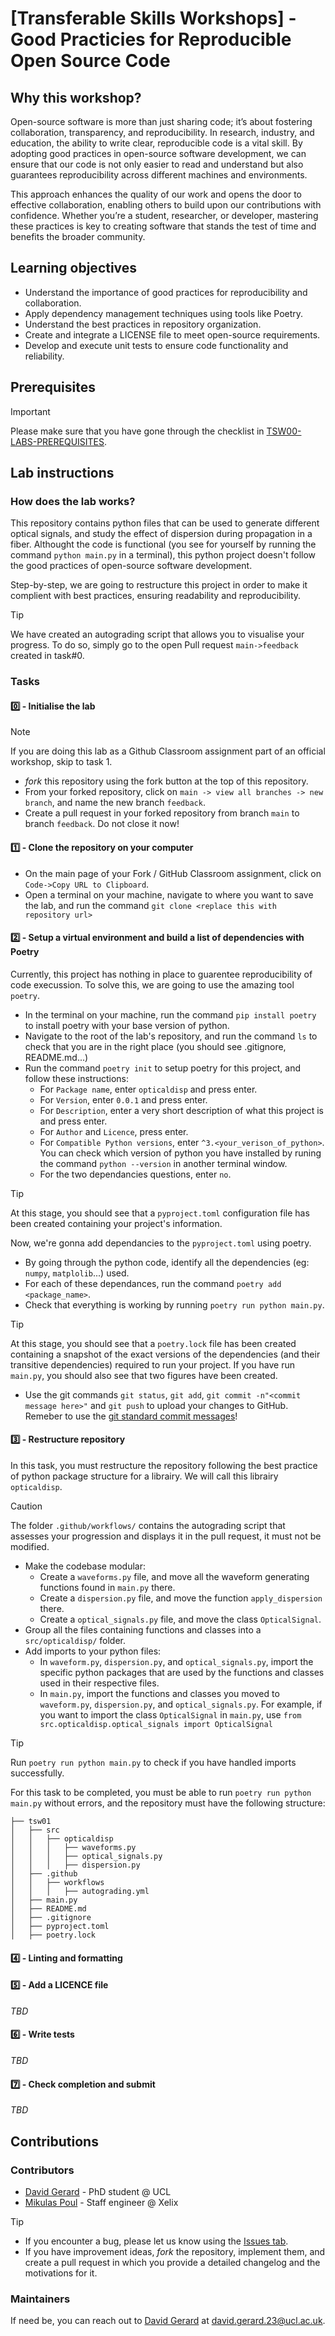 # [Transferable Skills Workshops] - Good Practicies for Reproducible Open Source Code

## Why this workshop?
Open-source software is more than just sharing code; it’s about fostering collaboration, transparency, and reproducibility. In research, industry, and education, the ability to write clear, reproducible code is a vital skill. By adopting good practices in open-source software development, we can ensure that our code is not only easier to read and understand but also guarantees reproducibility across different machines and environments.

This approach enhances the quality of our work and opens the door to effective collaboration, enabling others to build upon our contributions with confidence. Whether you’re a student, researcher, or developer, mastering these practices is key to creating software that stands the test of time and benefits the broader community.

## Learning objectives

* Understand the importance of good practices for reproducibility and collaboration.
* Apply dependency management techniques using tools like Poetry.
* Understand the best practices in repository organization.
* Create and integrate a LICENSE file to meet open-source requirements.
* Develop and execute unit tests to ensure code functionality and reliability.

## Prerequisites

> [!IMPORTANT]  
> Please make sure that you have gone through the checklist in [TSW00-LABS-PREREQUISITES](https://github.com/UCL-Photonics-Society/TSW00-LABS-PREREQUISITES).

## Lab instructions

### How does the lab works?
This repository contains python files that can be used to generate different optical signals, and study the effect of dispersion during propagation in a fiber.
Althought the code is functional (you see for yourself by running the command `python main.py` in a terminal), this python project doesn't follow the good practices of open-source software development.

Step-by-step, we are going to restructure this project in order to make it complient with best practices, ensuring readability and reproducibility.

> [!TIP]
> We have created an autograding script that allows you to visualise your progress. To do so, simply go to the open Pull request `main->feedback` created in task#0.

### Tasks

#### 0️⃣ - Initialise the lab
>[!NOTE]
> If you are doing this lab as a Github Classroom assignment part of an official workshop, skip to task 1.

  * *fork* this repository using the fork button at the top of this repository.
  * From your forked repository, click on `main -> view all branches -> new branch`, and name the new branch `feedback`.
  * Create a pull request in your forked repository from branch `main` to branch `feedback`. Do not close it now!

#### 1️⃣ - Clone the repository on your computer
* On the main page of your Fork / GitHub Classroom assignment, click on `Code->Copy URL to Clipboard`.
* Open a terminal on your machine, navigate to where you want to save the lab, and run the command `git clone <replace this with repository url>`

#### 2️⃣ - Setup a virtual environment and build a list of dependencies with Poetry
Currently, this project has nothing in place to guarentee reproducibility of code execussion. To solve this, we are going to use the amazing tool `poetry`.

* In the terminal on your machine, run the command `pip install poetry` to install poetry with your base version of python.
* Navigate to the root of the lab's repository, and run the command `ls` to check that you are in the right place (you should see .gitignore, README.md...)
* Run the command `poetry init` to setup poetry for this project, and follow these instructions:
  * For `Package name`, enter `opticaldisp` and press enter.
  * For `Version`, enter `0.0.1` and press enter.
  * For `Description`, enter a very short description of what this project is and press enter.
  * For `Author` and `Licence`, press enter.
  * For `Compatible Python versions`, enter `^3.<your_verison_of_python>`. You can check which version of python you have installed by runing the command `python --version` in another terminal window.
  * For the two dependancies questions, enter `no`.

>[!TIP]
> At this stage, you should see that a `pyproject.toml` configuration file has been created containing your project's information.

Now, we're gonna add dependancies to the `pyproject.toml` using poetry.

* By going through the python code, identify all the dependencies (eg: `numpy`, `matplolib`...) used.
* For each of these dependances, run the command `poetry add <package_name>`.
* Check that everything is working by running `poetry run python main.py`.

>[!TIP]
> At this stage, you should see that a `poetry.lock` file has been created containing a snapshot of the exact versions of the dependencies (and their transitive dependencies) required to run your project.
> If you have run `main.py`, you should also see that two figures have been created.

* Use the git commands `git status`, `git add`, `git commit -n"<commit message here>"` and `git push` to upload your changes to GitHub. Remeber to use the [git standard commit messages](https://gist.github.com/qoomon/5dfcdf8eec66a051ecd85625518cfd13)!


#### 3️⃣ - Restructure repository 
In this task, you must restructure the repository following the best practice of python package structure for a librairy. We will call this librairy `opticaldisp`. 

>[!CAUTION]
> The folder `.github/workflows/` contains the autograding script that assesses your progression and displays it in the pull request, it must not be modified.

* Make the codebase modular:
  * Create a `waveforms.py` file, and move all the waveform generating functions found in `main.py` there.
  * Create a `dispersion.py` file, and move the function `apply_dispersion` there.
  * Create a `optical_signals.py` file, and move the class `OpticalSignal`.
* Group all the files containing functions and classes into a `src/opticaldisp/` folder.
* Add imports to your python files:
  * In `waveform.py`, `dispersion.py`, and `optical_signals.py`, import the specific python packages that are used by the functions and classes used in their respective files.
  * In `main.py`, import the functions and classes you moved to `waveform.py`, `dispersion.py`, and `optical_signals.py`. For example, if you want to import the class `OpticalSignal` in `main.py`, use `from src.opticaldisp.optical_signals import OpticalSignal`
 
>[!TIP]
> Run `poetry run python main.py` to check if you have handled imports successfully.

For this task to be completed, you must be able to run `poetry run python main.py` without errors, and the repository must have the following structure:

```plaintext
├── tsw01
│   ├── src
│   │   ├── opticaldisp
│   │   │   ├── waveforms.py
│   │   │   ├── optical_signals.py
│   │   │   ├── dispersion.py
│   ├── .github
│   │   ├── workflows
│   │   │   ├── autograding.yml
│   ├── main.py
│   ├── README.md
│   ├── .gitignore
│   ├── pyproject.toml
│   ├── poetry.lock
```



#### 4️⃣ - Linting and formatting



#### 5️⃣ - Add a LICENCE file
*TBD*

#### 6️⃣ - Write tests 
*TBD*

#### 7️⃣ - Check completion and submit
*TBD*

## Contributions
### Contributors
* [David Gerard](https://github.com/David-GERARD) - PhD student @ UCL
* [Mikulas Poul](https://github.com/mikicz) - Staff engineer @ Xelix

> [!TIP]
> * If you encounter a bug, please let us know using the [Issues tab](https://github.com/UCL-Photonics-Society/TSW01-REPRODUCIBLE-OPEN-SOURCE/issues).
> * If you have improvement ideas, *fork* the repository, implement them, and create a pull request in which you provide a detailed changelog and the motivations for it.

### Maintainers
If need be, you can reach out to [David Gerard](https://github.com/David-GERARD) at david.gerard.23@ucl.ac.uk.
